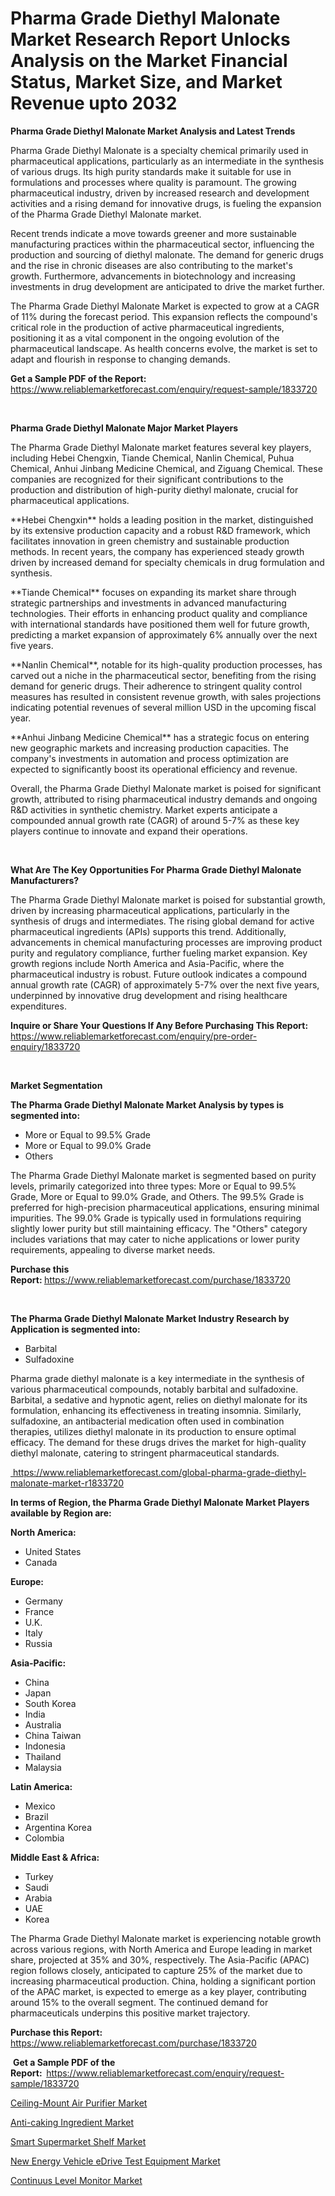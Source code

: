 <p><h1>Pharma Grade Diethyl Malonate Market Research Report Unlocks Analysis on the Market Financial Status, Market Size, and Market Revenue upto 2032</h1></p><p><strong>Pharma Grade Diethyl Malonate Market Analysis and Latest Trends</strong></p>
<p><p>Pharma Grade Diethyl Malonate is a specialty chemical primarily used in pharmaceutical applications, particularly as an intermediate in the synthesis of various drugs. Its high purity standards make it suitable for use in formulations and processes where quality is paramount. The growing pharmaceutical industry, driven by increased research and development activities and a rising demand for innovative drugs, is fueling the expansion of the Pharma Grade Diethyl Malonate market.</p><p>Recent trends indicate a move towards greener and more sustainable manufacturing practices within the pharmaceutical sector, influencing the production and sourcing of diethyl malonate. The demand for generic drugs and the rise in chronic diseases are also contributing to the market's growth. Furthermore, advancements in biotechnology and increasing investments in drug development are anticipated to drive the market further.</p><p>The Pharma Grade Diethyl Malonate Market is expected to grow at a CAGR of 11% during the forecast period. This expansion reflects the compound's critical role in the production of active pharmaceutical ingredients, positioning it as a vital component in the ongoing evolution of the pharmaceutical landscape. As health concerns evolve, the market is set to adapt and flourish in response to changing demands.</p></p>
<p><strong>Get a Sample PDF of the Report:&nbsp;</strong> <a href="https://www.reliablemarketforecast.com/enquiry/request-sample/1833720?utm_campaign=1141&utm_medium=2&utm_source=Github&utm_content=ia&utm_term=26032025&utm_id=pharma-grade-diethyl-malonate">https://www.reliablemarketforecast.com/enquiry/request-sample/1833720</a></p>
<p>&nbsp;</p>
<p><strong>Pharma Grade Diethyl Malonate Major Market Players</strong></p>
<p><p>The Pharma Grade Diethyl Malonate market features several key players, including Hebei Chengxin, Tiande Chemical, Nanlin Chemical, Puhua Chemical, Anhui Jinbang Medicine Chemical, and Ziguang Chemical. These companies are recognized for their significant contributions to the production and distribution of high-purity diethyl malonate, crucial for pharmaceutical applications.</p><p>**Hebei Chengxin** holds a leading position in the market, distinguished by its extensive production capacity and a robust R&D framework, which facilitates innovation in green chemistry and sustainable production methods. In recent years, the company has experienced steady growth driven by increased demand for specialty chemicals in drug formulation and synthesis. </p><p>**Tiande Chemical** focuses on expanding its market share through strategic partnerships and investments in advanced manufacturing technologies. Their efforts in enhancing product quality and compliance with international standards have positioned them well for future growth, predicting a market expansion of approximately 6% annually over the next five years.</p><p>**Nanlin Chemical**, notable for its high-quality production processes, has carved out a niche in the pharmaceutical sector, benefiting from the rising demand for generic drugs. Their adherence to stringent quality control measures has resulted in consistent revenue growth, with sales projections indicating potential revenues of several million USD in the upcoming fiscal year.</p><p>**Anhui Jinbang Medicine Chemical** has a strategic focus on entering new geographic markets and increasing production capacities. The company's investments in automation and process optimization are expected to significantly boost its operational efficiency and revenue.</p><p>Overall, the Pharma Grade Diethyl Malonate market is poised for significant growth, attributed to rising pharmaceutical industry demands and ongoing R&D activities in synthetic chemistry. Market experts anticipate a compounded annual growth rate (CAGR) of around 5-7% as these key players continue to innovate and expand their operations.</p></p>
<p>&nbsp;</p>
<p><strong>What Are The Key Opportunities For Pharma Grade Diethyl Malonate Manufacturers?</strong></p>
<p><p>The Pharma Grade Diethyl Malonate market is poised for substantial growth, driven by increasing pharmaceutical applications, particularly in the synthesis of drugs and intermediates. The rising global demand for active pharmaceutical ingredients (APIs) supports this trend. Additionally, advancements in chemical manufacturing processes are improving product purity and regulatory compliance, further fueling market expansion. Key growth regions include North America and Asia-Pacific, where the pharmaceutical industry is robust. Future outlook indicates a compound annual growth rate (CAGR) of approximately 5-7% over the next five years, underpinned by innovative drug development and rising healthcare expenditures.</p></p>
<p><strong>Inquire or Share Your Questions If Any Before Purchasing This Report:</strong> <a href="https://www.reliablemarketforecast.com/enquiry/pre-order-enquiry/1833720?utm_campaign=1141&utm_medium=2&utm_source=Github&utm_content=ia&utm_term=26032025&utm_id=pharma-grade-diethyl-malonate">https://www.reliablemarketforecast.com/enquiry/pre-order-enquiry/1833720</a></p>
<p>&nbsp;</p>
<p><strong>Market Segmentation</strong></p>
<p><strong>The Pharma Grade Diethyl Malonate Market Analysis by types is segmented into:</strong></p>
<p><ul><li>More or Equal to 99.5% Grade</li><li>More or Equal to 99.0% Grade</li><li>Others</li></ul></p>
<p><p>The Pharma Grade Diethyl Malonate market is segmented based on purity levels, primarily categorized into three types: More or Equal to 99.5% Grade, More or Equal to 99.0% Grade, and Others. The 99.5% Grade is preferred for high-precision pharmaceutical applications, ensuring minimal impurities. The 99.0% Grade is typically used in formulations requiring slightly lower purity but still maintaining efficacy. The "Others" category includes variations that may cater to niche applications or lower purity requirements, appealing to diverse market needs.</p></p>
<p><strong>Purchase this Report:&nbsp;</strong><a href="https://www.reliablemarketforecast.com/purchase/1833720?utm_campaign=1141&utm_medium=2&utm_source=Github&utm_content=ia&utm_term=26032025&utm_id=pharma-grade-diethyl-malonate">https://www.reliablemarketforecast.com/purchase/1833720</a></p>
<p>&nbsp;</p>
<p><strong>The Pharma Grade Diethyl Malonate Market Industry Research by Application is segmented into:</strong></p>
<p><ul><li>Barbital</li><li>Sulfadoxine</li></ul></p>
<p><p>Pharma grade diethyl malonate is a key intermediate in the synthesis of various pharmaceutical compounds, notably barbital and sulfadoxine. Barbital, a sedative and hypnotic agent, relies on diethyl malonate for its formulation, enhancing its effectiveness in treating insomnia. Similarly, sulfadoxine, an antibacterial medication often used in combination therapies, utilizes diethyl malonate in its production to ensure optimal efficacy. The demand for these drugs drives the market for high-quality diethyl malonate, catering to stringent pharmaceutical standards.</p></p>
<p><a href="https://www.reliablemarketforecast.com/global-pharma-grade-diethyl-malonate-market-r1833720?utm_campaign=1141&utm_medium=2&utm_source=Github&utm_content=ia&utm_term=26032025&utm_id=pharma-grade-diethyl-malonate">&nbsp;https://www.reliablemarketforecast.com/global-pharma-grade-diethyl-malonate-market-r1833720</a></p>
<p><strong>In terms of Region, the Pharma Grade Diethyl Malonate Market Players available by Region are:</strong></p>
<p>
    <p> <strong> North America: </strong>
        <ul>
            <li>United States</li>
            <li>Canada</li>
        </ul>
        </p> 
    <p> <strong> Europe: </strong>
        <ul>
            <li>Germany</li>
            <li>France</li>
            <li>U.K.</li>
            <li>Italy</li>
            <li>Russia</li>
        </ul>
        </p> 
    <p> <strong> Asia-Pacific: </strong>
        <ul>
            <li>China</li>
            <li>Japan</li>
            <li>South Korea</li>
            <li>India</li>
            <li>Australia</li>
            <li>China Taiwan</li>
            <li>Indonesia</li>
            <li>Thailand</li>
            <li>Malaysia</li>
        </ul>
        </p> 
    <p> <strong> Latin America: </strong>
        <ul>
            <li>Mexico</li>
            <li>Brazil</li>
            <li>Argentina Korea</li>
            <li>Colombia</li>
        </ul>
        </p> 
    <p> <strong> Middle East & Africa: </strong>
        <ul>
            <li>Turkey</li>
            <li>Saudi</li>
            <li>Arabia</li>
            <li>UAE</li>
            <li>Korea</li>
        </ul>
    </p>
    </p>
<p><p>The Pharma Grade Diethyl Malonate market is experiencing notable growth across various regions, with North America and Europe leading in market share, projected at 35% and 30%, respectively. The Asia-Pacific (APAC) region follows closely, anticipated to capture 25% of the market due to increasing pharmaceutical production. China, holding a significant portion of the APAC market, is expected to emerge as a key player, contributing around 15% to the overall segment. The continued demand for pharmaceuticals underpins this positive market trajectory.</p></p>
<p><strong>Purchase this Report: </strong><a href="https://www.reliablemarketforecast.com/purchase/1833720?utm_campaign=1141&utm_medium=2&utm_source=Github&utm_content=ia&utm_term=26032025&utm_id=pharma-grade-diethyl-malonate">https://www.reliablemarketforecast.com/purchase/1833720</a></p>
<p>&nbsp;<strong>Get a Sample PDF of the Report:&nbsp;&nbsp;</strong><a href="https://www.reliablemarketforecast.com/enquiry/request-sample/1833720?utm_campaign=1141&utm_medium=2&utm_source=Github&utm_content=ia&utm_term=26032025&utm_id=pharma-grade-diethyl-malonate">https://www.reliablemarketforecast.com/enquiry/request-sample/1833720</a></p>
<p><strong></strong></p>
<p><p><a href="https://github.com/budenhanelfc/Market-Research-Report-List-1/blob/main/ceiling-mount-air-purifier-market.md?utm_campaign=1141&utm_medium=2&utm_source=Github&utm_content=ia&utm_term=26032025&utm_id=pharma-grade-diethyl-malonate">Ceiling-Mount Air Purifier Market</a></p><p><a href="https://github.com/cagleplittrw/Market-Research-Report-List-1/blob/main/anti-caking-ingredient-market.md?utm_campaign=1141&utm_medium=2&utm_source=Github&utm_content=ia&utm_term=26032025&utm_id=pharma-grade-diethyl-malonate">Anti-caking Ingredient Market</a></p><p><a href="https://github.com/nellygussisy/Market-Research-Report-List-1/blob/main/smart-supermarket-shelf-market.md?utm_campaign=1141&utm_medium=2&utm_source=Github&utm_content=ia&utm_term=26032025&utm_id=pharma-grade-diethyl-malonate">Smart Supermarket Shelf Market</a></p><p><a href="https://github.com/dahcheeviola/Market-Research-Report-List-1/blob/main/new-energy-vehicle-edrive-test-equipment-market.md?utm_campaign=1141&utm_medium=2&utm_source=Github&utm_content=ia&utm_term=26032025&utm_id=pharma-grade-diethyl-malonate">New Energy Vehicle eDrive Test Equipment Market</a></p><p><a href="https://github.com/marrahcerpas05/Market-Research-Report-List-1/blob/main/continuus-level-monitor-market.md?utm_campaign=1141&utm_medium=2&utm_source=Github&utm_content=ia&utm_term=26032025&utm_id=pharma-grade-diethyl-malonate">Continuus Level Monitor Market</a></p></p>